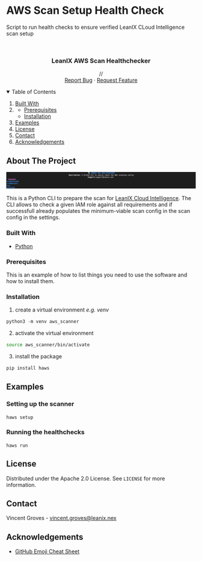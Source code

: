 # AWS Scan Setup Health Check

Script to run health checks to ensure verified LeanIX CLoud Intelligence scan setup


<!-- [![Contributors][contributors-shield]][contributors-url]
[![Forks][forks-shield]][forks-url]
[![Stargazers][stars-shield]][stars-url]
[![Issues][issues-shield]][issues-url]
[![MIT License][license-shield]][license-url]
[![LinkedIn][linkedin-shield]][linkedin-url] -->



<!-- PROJECT LOGO -->
<br />
<p align="center">
  <!-- <a href="https://github.com/othneildrew/Best-README-Template">
    <img src="images/logo.png" alt="Logo" width="80" height="80">
  </a> -->

  <h3 align="center">LeanIX AWS Scan Healthchecker</h3>

  <p align="center">
    //
    <!-- <br />
    <a href="https://github.com/othneildrew/Best-README-Template"><strong>Explore the docs »</strong></a>
    <br /> -->
    <br />
    <a href="https://github.com/vg-leanix/aws_sancheck/issues">Report Bug</a>
    ·
    <a href="https://github.com/vg-leanix/aws_sancheck/issues">Request Feature</a>
  </p>
</p>



<!-- TABLE OF CONTENTS -->
<details open="open">
  <summary>Table of Contents</summary>
  <ol>
    <li><a href="#built-with">Built With</a></li>
    <li>
      <ul>
        <li><a href="#prerequisites">Prerequisites</a></li>
        <li><a href="#installation">Installation</a></li>
      </ul>
    </li>
    <li><a href="#examples">Examples</a></li>
    <li><a href="#license">License</a></li>
    <li><a href="#contact">Contact</a></li>
    <li><a href="#acknowledgements">Acknowledgements</a></li>
  </ol>
</details>



<!-- ABOUT THE PROJECT -->
## About The Project

[![Product Name Screen Shot][product-screenshot]](https://example.com)

This is a Python CLI to prepare the scan for [LeanIX Cloud Intelligence](https://dev.leanix.net/docs/cloud-intelligence). The CLI allows to check a given IAM role against all requirements and if successfull already populates the minimum-viable scan config in the scan config in the settings.

### Built With


* [Python](https://www.python.org/)



<!-- GETTING STARTED -->
### Prerequisites

This is an example of how to list things you need to use the software and how to install them.


### Installation

1. create a virtual environment *e.g. venv*  
  
  ``` python
  python3 -m venv aws_scanner
  ```
2. activate the virtual environment
``` bash 
source aws_scanner/bin/activate
  ```
3.  install the package
  ``` python
  pip install haws
  ```


<!-- USAGE EXAMPLES -->
## Examples

### Setting up the scanner
  ```
  haws setup
  ```

### Running the healthchecks
  ```
  haws run
  ```



<!-- LICENSE -->
## License

Distributed under the Apache 2.0 License. See `LICENSE` for more information.



<!-- CONTACT -->
## Contact

Vincent Groves - vincent.groves@leanix.nex





<!-- ACKNOWLEDGEMENTS -->
## Acknowledgements
* [GitHub Emoji Cheat Sheet](https://www.webpagefx.com/tools/emoji-cheat-sheet)






<!-- MARKDOWN LINKS & IMAGES -->
<!-- https://www.markdownguide.org/basic-syntax/#reference-style-links -->
[contributors-shield]: https://img.shields.io/github/contributors/othneildrew/Best-README-Template.svg?style=for-the-badge
[contributors-url]: https://github.com/othneildrew/Best-README-Template/graphs/contributors
[forks-shield]: https://img.shields.io/github/forks/othneildrew/Best-README-Template.svg?style=for-the-badge
[forks-url]: https://github.com/othneildrew/Best-README-Template/network/members
[stars-shield]: https://img.shields.io/github/stars/othneildrew/Best-README-Template.svg?style=for-the-badge
[stars-url]: https://github.com/othneildrew/Best-README-Template/stargazers
[issues-shield]: https://img.shields.io/github/issues/othneildrew/Best-README-Template.svg?style=for-the-badge
[issues-url]: https://github.com/othneildrew/Best-README-Template/issues
[license-shield]: https://img.shields.io/github/license/othneildrew/Best-README-Template.svg?style=for-the-badge
[license-url]: https://github.com/othneildrew/Best-README-Template/blob/master/LICENSE.txt
[linkedin-shield]: https://img.shields.io/badge/-LinkedIn-black.svg?style=for-the-badge&logo=linkedin&colorB=555
[linkedin-url]: https://www.linkedin.com/in/vincegroves/
[product-screenshot]: thumbnail.png